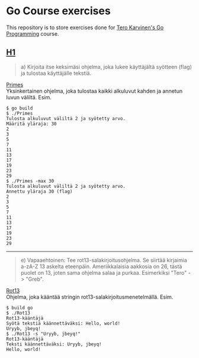 # Go Course exercises
This repository is to store exercises done for [Tero Karvinen's Go Programming](http://terokarvinen.com/2020/go-programming-course-2020-w22/#laksyt) course.

## [H1](H1/)
>a) Kirjoita itse keksimäsi ohjelma, joka lukee käyttäjältä syötteen (flag) ja tulostaa käyttäjälle tekstiä.

[Primes](Primes/)<br>
Yksinkertainen ohjelma, joka tulostaa kaikki alkuluvut kahden ja annetun luvun väliltä.
Esim.
~~~~
$ go build
$ ./Primes
Tulosta alkuluvut väliltä 2 ja syötetty arvo.
Määritä yläraja: 30
2
3
5
7
11
13
17
19
23
29
$ ./Primes -max 30
Tulosta alkuluvut väliltä 2 ja syötetty arvo.
Annettu yläraja 30 (flag)
2
3
5
7
11
13
17
19
23
29
~~~~
<hr>

>e) Vapaaehtoinen: Tee rot13-salakirjoitusohjelma. Se siirtää kirjaimia a-zA-Z 13 askelta eteenpäin. Ameriikkalaisia aakkosia on 26, tästä puolet on 13, joten sama ohjelma salaa ja purkaa. Esimerkiksi "Tero" -> "Greb".

[Rot13](Rot13/)<br>
Ohjelma, joka kääntää stringin rot13-salakirjoitusmenetelmällä.
Esim.
~~~~
$ build go
$ ./Rot13 
Rot13-kääntäjä
Syötä tekstiä käännettäväksi: Hello, world!
Uryyb, jbeyq!
$ ./Rot13 -s "Uryyb, jbeyq!"
Rot13-kääntäjä
Teksti käännettäväksi: Uryyb, jbeyq!
Hello, world!
~~~~
